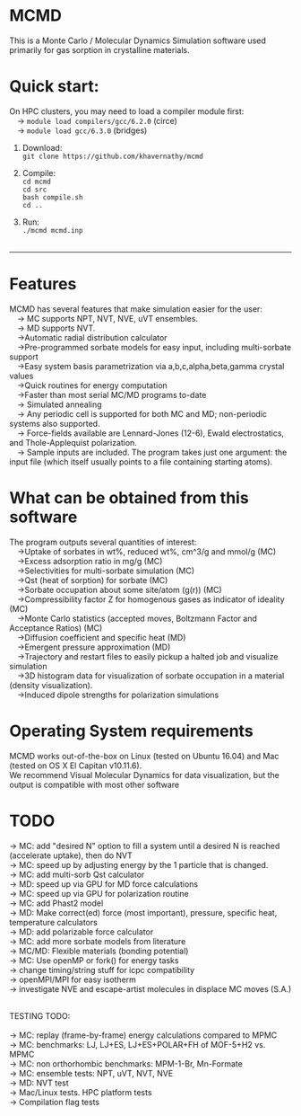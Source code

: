 # MCMD
This is a Monte Carlo / Molecular Dynamics Simulation software used primarily for gas sorption in crystalline materials. 

# Quick start:
On HPC clusters, you may need to load a compiler module first:  <br />
&emsp;-> `module load compilers/gcc/6.2.0` (circe)  <br />
&emsp;-> `module load gcc/6.3.0` (bridges) <br />
1) Download: <br />
`git clone https://github.com/khavernathy/mcmd` <br />

2) Compile: <br />
`cd mcmd` <br />
`cd src` <br />
`bash compile.sh` <br />
`cd ..` <br />

3) Run: <br />
`./mcmd mcmd.inp`<br /><br />  
  
<hr />

# Features
MCMD has several features that make simulation easier for the user:<br />
&emsp;-> MC supports NPT, NVT, NVE, uVT ensembles.  <br />
&emsp;-> MD supports NVT.  <br />
&emsp;->Automatic radial distribution calculator<br />
&emsp;->Pre-programmed sorbate models for easy input, including multi-sorbate support<br />
&emsp;->Easy system basis parametrization via a,b,c,alpha,beta,gamma crystal values<br />
&emsp;->Quick routines for energy computation<br />
&emsp;->Faster than most serial MC/MD programs to-date<br />
&emsp;-> Simulated annealing<br />
&emsp;-> Any periodic cell is supported for both MC and MD; non-periodic systems also supported.<br />
&emsp;-> Force-fields available are Lennard-Jones (12-6), Ewald electrostatics, and Thole-Applequist polarization.<br />
&emsp;-> Sample inputs are included. The program takes just one argument: the input file (which itself usually points to a file containing starting atoms).<br />

# What can be obtained from this software
The program outputs several quantities of interest:<br />
&emsp;->Uptake of sorbates in wt%, reduced wt%, cm^3/g and mmol/g (MC)<br />
&emsp;->Excess adsorption ratio in mg/g (MC)<br />
&emsp;->Selectivities for multi-sorbate simulation (MC)<br />
&emsp;->Qst (heat of sorption) for sorbate (MC)<br />
&emsp;->Sorbate occupation about some site/atom (g(r)) (MC)<br />
&emsp;->Compressibility factor Z for homogenous gases as indicator of ideality (MC)<br />
&emsp;->Monte Carlo statistics (accepted moves, Boltzmann Factor and Acceptance Ratios) (MC)<br />
&emsp;->Diffusion coefficient and specific heat (MD)<br />
&emsp;->Emergent pressure approximation (MD)<br />
&emsp;->Trajectory and restart files to easily pickup a halted job and visualize simulation<br />
&emsp;->3D histogram data for visualization of sorbate occupation in a material (density visualization).<br />
&emsp;->Induced dipole strengths for polarization simulations<br />

# Operating System requirements
MCMD works out-of-the-box on Linux (tested on Ubuntu 16.04) and Mac (tested on OS X El Capitan v10.11.6).<br />
We recommend Visual Molecular Dynamics for data visualization, but the output is compatible with most other software<br />

# TODO
-> MC: add "desired N" option to fill a system until a desired N is reached (accelerate uptake), then do NVT<br />
-> MC: speed up by adjusting energy by the 1 particle that is changed.<br /> 
-> MC: add multi-sorb Qst calculator<br />
-> MD: speed up via GPU for MD force calculations<br />
-> MC: speed up via GPU for polarization routine <br />
-> MC: add Phast2 model<br />
-> MD: Make correct(ed) force (most important), pressure, specific heat, temperature calculators<br />
-> MD: add polarizable force calculator <br />
-> MC: add more sorbate models from literature<br />
-> MC/MD: Flexible materials (bonding potential)<br />
-> MC: Use openMP or fork() for energy tasks<br />
-> change timing/string stuff for icpc compatibility<br />
-> openMPI/MPI for easy isotherm<br />
-> investigate NVE and escape-artist molecules in displace MC moves (S.A.) <br />

<br />
TESTING TODO:<br /><br />
-> MC: replay (frame-by-frame) energy calculations compared to MPMC<br />
-> MC: benchmarks: LJ, LJ+ES, LJ+ES+POLAR+FH of MOF-5+H2 vs. MPMC<br />
-> MC: non orthorhombic benchmarks: MPM-1-Br, Mn-Formate<br />
-> MC: ensemble tests: NPT, uVT, NVT, NVE<br />
-> MD: NVT test<br />
-> Mac/Linux tests. HPC platform tests<br />
-> Compilation flag tests<br />
